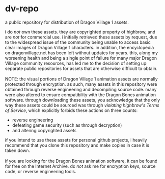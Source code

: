 # dv-repo
a public repository for distribution of Dragon Village 1 assets.
<br>
<div>
i do <i>not</i> own these assets. they are copyrighted property of highbrow, and are <i>not</i> for commercial use. i initially retrieved these assets by request, due to the widespread issue of the community being unable to access basic clear images of Dragon Village 1 characters. in addition, the encyclopedia on dragonvillage.net has been left without updates for years. this, along my worsening health and being a single point of failure for many major Dragon Village community resources, has led me to the decision of setting up separate public repositories for assets that are otherwise difficult to obtain.
<br><br>
NOTE: the visual portions of Dragon Village 1 animation assets are normally protected through encryption. as such, many assets in this repository were obtained through reverse engineering and decompiling source code. many were also altered to ensure compatibility with the Dragon Bones animation software. through downloading these assets, you acknowledge that the only way these assets could be sourced was through <i>violating highbrow's Terms of Service</i>, which explicitly forbids these actions on three counts:<br>
<ul>
<li>reverse engineering</li>
<li>defeating game security (such as through decryption)</li>
<li>and altering copyrighted assets</li>
</ul>
</div>
<div>
if you intend to use these assets for personal github projects, i heavily recommend that you clone this repository and make copies in case it is taken down.
<br><br>
if you are looking for the Dragon Bones animation software, it can be found for free on the Internet Archive. do <i>not</i> ask me for encryption keys, source code, or reverse engineering tools.
</div>
